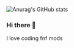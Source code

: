 ![Anurag's GitHub stats](https://github-readme-stats.vercel.app/api?username=JuniorNovoa1&count_private=true&show_icons=true&theme=radical)

### Hi there 👋
I love coding fnf mods 

<!--
**JuniorNovoa1/JuniorNovoa1** is a ✨ _special_ ✨ repository because its `README.md` (this file) appears on your GitHub profile.
-->
